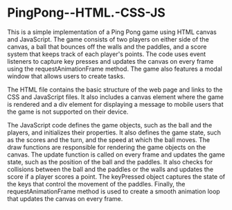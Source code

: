 # PingPong--HTML.-CSS-JS

This is a simple implementation of a Ping Pong game using HTML canvas and JavaScript. The game consists of two players on either side of the canvas, a ball that bounces off the walls and the paddles, and a score system that keeps track of each player's points. The code uses event listeners to capture key presses and updates the canvas on every frame using the requestAnimationFrame method. The game also features a modal window that allows users to create tasks.

The HTML file contains the basic structure of the web page and links to the CSS and JavaScript files. It also includes a canvas element where the game is rendered and a div element for displaying a message to mobile users that the game is not supported on their device.

The JavaScript code defines the game objects, such as the ball and the players, and initializes their properties. It also defines the game state, such as the scores and the turn, and the speed at which the ball moves. The draw functions are responsible for rendering the game objects on the canvas. The update function is called on every frame and updates the game state, such as the position of the ball and the paddles. It also checks for collisions between the ball and the paddles or the walls and updates the score if a player scores a point. The keyPressed object captures the state of the keys that control the movement of the paddles. Finally, the requestAnimationFrame method is used to create a smooth animation loop that updates the canvas on every frame.
